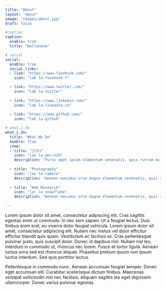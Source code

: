 ```yaml
---
title: "About"
layout: "about"
image: "images/about.jpg"
draft: false

#caption
caption:
  enable: true
  title: "Hellooooo"

# social
social:
  enable: true
  social_links:
  - link: "https://www.facebook.com/"
    icon: "lab la-facebook-f"

  - link: "https://www.twitter.com/"
    icon: "lab la-twitter"
    
  - link: "https://www.linkedin.com/"
    icon: "lab la-linkedin-in"
    
  - link: "https://www.github.com/"
    icon: "lab la-github"

# what_i_do
what_i_do:
  title: "What We Do"
  enable: true
  item:
  - title: "工作1"
    icon: "las la-pen-nib"
    description: "Purus eget ipsum elementum venenatis, quis rutrum mi semper nonpurus eget ipsum elementum venenatis."
    
  - title: "Photography"
    icon: "las la-camera"
    description: "Aenean maximus urna magna elementum venenatis, quis rutrum mi semper non purus eget ipsum elementum venenatis."
    
  - title: "Web Research"
    icon: "lar la-snowflake"
    description: "Aenean maximus urna magna elementum venenatis, quis rutrum mi semper non purus eget ipsum elementum venenatis."
 
---
```

Lorem ipsum dolor sit amet, consectetur adipiscing elit. Cras sagittis egestas enim ut commodo. In nec sem sapien. Ut a feugiat lectus. Duis finibus enim erat, eu viverra dolor feugiat vehicula. Lorem ipsum dolor sit amet, consectetur adipiscing elit. Nullam nec metus vel dolor efficitur efficitur blandit quis quam. Vestibulum ac facilisis ex. Cras pellentesque pulvinar justo, quis suscipit dolor. Donec id dapibus nisi. Nullam nisl leo, interdum in commodo ut, rhoncus nec lorem. Fusce et tortor ligula. Aenean luctus urna sed est rhoncus aliquet. Phasellus pretium ipsum non ipsum luctus interdum. Sed quis porttitor lectus.

Pellentesque in commodo nunc. Aenean accumsan feugiat semper. Donec eget accumsan elit. Curabitur scelerisque dictum finibus. Maecenas volutpat sollicitudin nisl nec facilisis. Aliquam sagittis leo eget dignissim ullamcorper. Donec varius pulvinar egestas.

